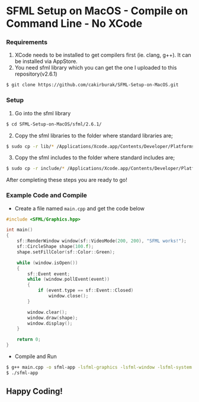 # SFML Setup on MacOS - Compile on Command Line - No XCode

### Requirements
1. XCode needs to be installed to get compilers first (ie. clang, g++). It can be installed via AppStore.
2. You need sfml library which you can get the one I uploaded to this repository(v2.6.1)
```bash
$ git clone https://github.com/cakirburak/SFML-Setup-on-MacOS.git
```

### Setup
1. Go into the sfml library
```bash
$ cd SFML-Setup-on-MacOS/sfml/2.6.1/
```
2. Copy the sfml libraries to the folder where standard libraries are;
```bash
$ sudo cp -r lib/* /Applications/Xcode.app/Contents/Developer/Platforms/MacOSX.platform/Developer/SDKs/MacOSX.sdk/usr/lib
```
3. Copy the sfml includes to the folder where standard includes are;
```bash
$ sudo cp -r include/* /Applications/Xcode.app/Contents/Developer/Platforms/MacOSX.platform/Developer/SDKs/MacOSX.sdk/usr/include/c++/v1
```
After completing these steps you are ready to go!

### Example Code and Compile
- Create a file named `main.cpp` and get the code below
```cpp
#include <SFML/Graphics.hpp>

int main()
{
    sf::RenderWindow window(sf::VideoMode(200, 200), "SFML works!");
    sf::CircleShape shape(100.f);
    shape.setFillColor(sf::Color::Green);

    while (window.isOpen())
    {
        sf::Event event;
        while (window.pollEvent(event))
        {
            if (event.type == sf::Event::Closed)
                window.close();
        }

        window.clear();
        window.draw(shape);
        window.display();
    }

    return 0;
}
```
- Compile and Run
```bash
$ g++ main.cpp -o sfml-app -lsfml-graphics -lsfml-window -lsfml-system -lsfml-audio
$ ./sfml-app
```
## Happy Coding!
